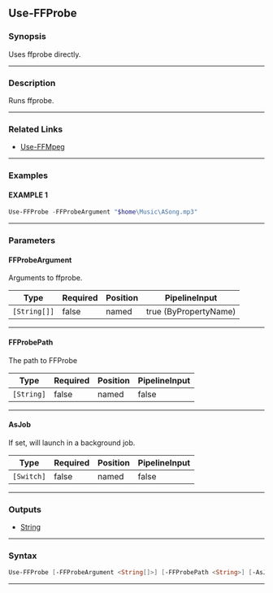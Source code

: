 Use-FFProbe
-----------
### Synopsis
Uses ffprobe directly.

---
### Description

Runs ffprobe.

---
### Related Links
* [Use-FFMpeg](Use-FFMpeg.md)



---
### Examples
#### EXAMPLE 1
```PowerShell
Use-FFProbe -FFProbeArgument "$home\Music\ASong.mp3"
```

---
### Parameters
#### **FFProbeArgument**

Arguments to ffprobe.






|Type        |Required|Position|PipelineInput        |
|------------|--------|--------|---------------------|
|`[String[]]`|false   |named   |true (ByPropertyName)|



---
#### **FFProbePath**

The path to FFProbe






|Type      |Required|Position|PipelineInput|
|----------|--------|--------|-------------|
|`[String]`|false   |named   |false        |



---
#### **AsJob**

If set, will launch in a background job.






|Type      |Required|Position|PipelineInput|
|----------|--------|--------|-------------|
|`[Switch]`|false   |named   |false        |



---
### Outputs
* [String](https://learn.microsoft.com/en-us/dotnet/api/System.String)




---
### Syntax
```PowerShell
Use-FFProbe [-FFProbeArgument <String[]>] [-FFProbePath <String>] [-AsJob] [<CommonParameters>]
```
---
